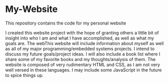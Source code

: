 # My-Website
This repository contains the code for my personal website

I created this website project with the hope of granting others a little bit of insight into who I am and what I have accomplished, as well as what my goals are. The webThis website will include information about myself as well as all of my major programming/embedded systems projects. I intend to discuss my future goals/project ideas. I will also include a book list where I share some of my favorite books and my thoughts/analysis of them. The website is composed of very rudimentary HTML and CSS, as I am not very well versed in these languages. I may include some JavaScript in the future to spice things up. 
